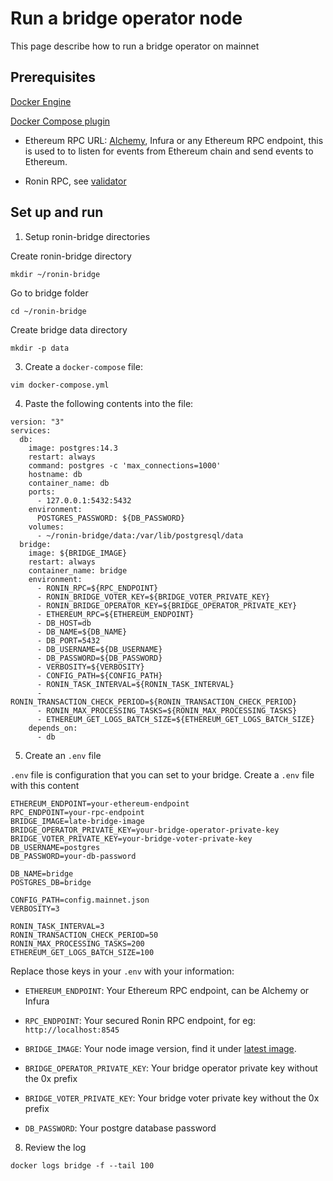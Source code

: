 # Run a bridge operator node

This page describe how to run a bridge operator on mainnet

## Prerequisites

[Docker Engine](https://docs.docker.com/engine/install/)

[Docker Compose plugin](https://docs.docker.com/compose/install/)

* Ethereum RPC URL:
[Alchemy](https://www.alchemy.com/overviews/private-rpc-endpoint), Infura or any Ethereum RPC endpoint, this is used to to listen for
events from Ethereum chain and send events to Ethereum.

* Ronin RPC, see [validator](/docs/node-operators/mainnet/validator)

## Set up and run
1. Setup ronin-bridge directories
   
Create ronin-bridge directory
```
mkdir ~/ronin-bridge
```

Go to bridge folder
```
cd ~/ronin-bridge
```

Create bridge data directory
```
mkdir -p data
```

3. Create a `docker-compose` file:
   
```
vim docker-compose.yml
```

4. Paste the following contents into the file:
   
```
version: "3"
services:
  db:
    image: postgres:14.3
    restart: always
    command: postgres -c 'max_connections=1000'
    hostname: db
    container_name: db
    ports:
      - 127.0.0.1:5432:5432
    environment:
      POSTGRES_PASSWORD: ${DB_PASSWORD}
    volumes:
      - ~/ronin-bridge/data:/var/lib/postgresql/data
  bridge:
    image: ${BRIDGE_IMAGE}
    restart: always
    container_name: bridge
    environment:
      - RONIN_RPC=${RPC_ENDPOINT}
      - RONIN_BRIDGE_VOTER_KEY=${BRIDGE_VOTER_PRIVATE_KEY}
      - RONIN_BRIDGE_OPERATOR_KEY=${BRIDGE_OPERATOR_PRIVATE_KEY}
      - ETHEREUM_RPC=${ETHEREUM_ENDPOINT}
      - DB_HOST=db
      - DB_NAME=${DB_NAME}
      - DB_PORT=5432
      - DB_USERNAME=${DB_USERNAME}
      - DB_PASSWORD=${DB_PASSWORD}
      - VERBOSITY=${VERBOSITY}
      - CONFIG_PATH=${CONFIG_PATH}
      - RONIN_TASK_INTERVAL=${RONIN_TASK_INTERVAL}
      - RONIN_TRANSACTION_CHECK_PERIOD=${RONIN_TRANSACTION_CHECK_PERIOD}
      - RONIN_MAX_PROCESSING_TASKS=${RONIN_MAX_PROCESSING_TASKS}
      - ETHEREUM_GET_LOGS_BATCH_SIZE=${ETHEREUM_GET_LOGS_BATCH_SIZE}
    depends_on:
      - db
```

5. Create an `.env` file

`.env` file is configuration that you can set to your bridge.
Create a `.env` file with this content 

```
ETHEREUM_ENDPOINT=your-ethereum-endpoint
RPC_ENDPOINT=your-rpc-endpoint
BRIDGE_IMAGE=late-bridge-image
BRIDGE_OPERATOR_PRIVATE_KEY=your-bridge-operator-private-key
BRIDGE_VOTER_PRIVATE_KEY=your-bridge-voter-private-key
DB_USERNAME=postgres
DB_PASSWORD=your-db-password

DB_NAME=bridge
POSTGRES_DB=bridge

CONFIG_PATH=config.mainnet.json
VERBOSITY=3

RONIN_TASK_INTERVAL=3
RONIN_TRANSACTION_CHECK_PERIOD=50
RONIN_MAX_PROCESSING_TASKS=200
ETHEREUM_GET_LOGS_BATCH_SIZE=100
```

Replace those keys in your `.env` with your information:

- `ETHEREUM_ENDPOINT`: Your Ethereum RPC endpoint, can be Alchemy or Infura

- `RPC_ENDPOINT`: Your secured Ronin RPC endpoint, for eg: `http://localhost:8545`

- `BRIDGE_IMAGE`: Your node image version, find it under [latest image](/docs/node-operators/mainnet/latest-release#latest-image).

- `BRIDGE_OPERATOR_PRIVATE_KEY`: Your bridge operator private key without the 0x prefix

- `BRIDGE_VOTER_PRIVATE_KEY`: Your bridge voter private key without the 0x prefix

- `DB_PASSWORD`: Your postgre database password


8. Review the log 

```
docker logs bridge -f --tail 100
```
